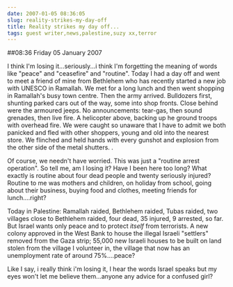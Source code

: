 ```yaml
---
date: 2007-01-05 08:36:05
slug: reality-strikes-my-day-off
title: Reality strikes my day off...
tags: guest writer,news,palestine,suzy xx,terror
---
```


##08:36 Friday 05 January 2007




I think I'm losing it...seriously...i think I'm forgetting the meaning of words like "peace" and "ceasefire" and "routine". Today I had a day off and went to meet a friend of mine from Bethlehem who has recently started a new job with UNESCO in Ramallah. We met for a long lunch and then went shopping in Ramallah's busy town centre. Then the army arrived. Bulldozers first, shunting parked cars out of the way, some into shop fronts. Close behind were the armoured jeeps. No announcements: tear-gas, then sound grenades, then live fire. A helicopter above, backing up he ground troops with overhead fire. We were caught so unaware that I have to admit we both panicked and fled with other shoppers, young and old into the nearest store. We flinched and held hands with every gunshot and explosion from the other side of the metal shutters. .







Of course, we needn't have worried. This was just a "routine arrest operation". So tell me, am I losing it? Have I been here too long? What exactly is routine about four dead people and twenty seriously injured? Routine to me was mothers and children, on holiday from school, going about their business, buying food and clothes, meeting friends for lunch....right?










Today in Palestine: Ramallah raided, Bethlehem raided, Tubas raided, two villages close to Bethlehem raided, four dead, 35 injured, 9 arrested, so far. But Israel wants only peace and to protect _itself_ from terrorists. A new colony approved in the West Bank to house the illegal Israeli "settlers" removed from the Gaza strip; 55,000 new Israeli houses to be built on land stolen from the village I volunteer in, the village that now has an unemployment rate of around 75%....peace?










Like I say, i really think i'm losing it, I hear the words Israel speaks but my eyes won't let me believe them...anyone any advice for a confused girl?
